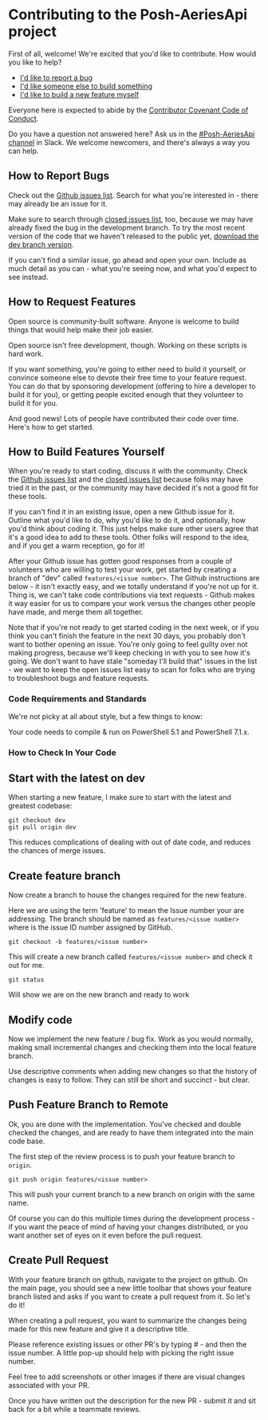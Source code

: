 # Contributing to the Posh-AeriesApi project

First of all, welcome! We're excited that you'd like to contribute. How would you like to help?

* [I'd like to report a bug](#how-to-report-bugs)
* [I'd like someone else to build something](#how-to-request-features)
* [I'd like to build a new feature myself](#how-to-build-features-yourself)

Everyone here is expected to abide by the [Contributor Covenant Code of Conduct](https://github.com/AeriesSoftware/Posh-AeriesApi/blob/CODE_OF_CONDUCT.md).

Do you have a question not answered here? Ask us in the [#Posh-AeriesApi channel](https://aeriesaug.slack.com/messages/posh-aeriesapi) in Slack. We welcome newcomers, and there's always a way you can help.

## How to Report Bugs

Check out the [Github issues list]. Search for what you're interested in - there may already be an issue for it. 

Make sure to search through [closed issues list], too, because we may have already fixed the bug in the development branch. To try the most recent version of the code that we haven't released to the public yet, [download the dev branch version].

If you can't find a similar issue, go ahead and open your own. Include as much detail as you can - what you're seeing now, and what you'd expect to see instead.

## How to Request Features

Open source is community-built software. Anyone is welcome to build things that would help make their job easier.

Open source isn't free development, though. Working on these scripts is hard work.

If you want something, you're going to either need to build it yourself, or convince someone else to devote their free time to your feature request. You can do that by sponsoring development (offering to hire a developer to build it for you), or getting people excited enough that they volunteer to build it for you.

And good news! Lots of people have contributed their code over time. Here's how to get started.

## How to Build Features Yourself

When you're ready to start coding, discuss it with the community. Check the [Github issues list] and the [closed issues list] because folks may have tried it in the past, or the community may have decided it's not a good fit for these tools.

If you can't find it in an existing issue, open a new Github issue for it. Outline what you'd like to do, why you'd like to do it, and optionally, how you'd think about coding it. This just helps make sure other users agree that it's a good idea to add to these tools. Other folks will respond to the idea, and if you get a warm reception, go for it!

After your Github issue has gotten good responses from a couple of volunteers who are willing to test your work, get started by creating a branch of "dev" called `features/<issue number>`. The Github instructions are below - it isn't exactly easy, and we totally understand if you're not up for it. Thing is, we can't take code contributions via text requests - Github makes it way easier for us to compare your work versus the changes other people have made, and merge them all together.

Note that if you're not ready to get started coding in the next week, or if you think you can't finish the feature in the next 30 days, you probably don't want to bother opening an issue. You're only going to feel guilty over not making progress, because we'll keep checking in with you to see how it's going. We don't want to have stale "someday I'll build that" issues in the list - we want to keep the open issues list easy to scan for folks who are trying to troubleshoot bugs and feature requests.

### Code Requirements and Standards

We're not picky at all about style, but a few things to know:

Your code needs to compile & run on PowerShell 5.1 and PowerShell 7.1.x.

### How to Check In Your Code

## Start with the latest on dev

When starting a new feature, I make sure to start with the latest and greatest codebase:

```
git checkout dev
git pull origin dev
```

This reduces complications of dealing with out of date code, and reduces the chances of merge issues.

## Create feature branch

Now create a branch to house the changes required for the new feature.

Here we are using the term 'feature' to mean the Issue number your are addressing. The branch should be named as `features/<issue number>` where <issue number> is the issue ID number assigned by GitHub.

```
git checkout -b features/<issue number>
```

This will create a new branch called `features/<issue number>` and check it out for me. 

```
git status
```

Will show we are on the new branch and ready to work

## Modify code

Now we implement the new feature / bug fix. Work as you would normally, making small incremental changes and checking them into the local feature branch.

Use descriptive comments when adding new changes so that the history of changes is easy to follow. They can still be short and succinct - but clear.

## Push Feature Branch to Remote

Ok, you are done with the implementation. You've checked and double checked the changes, and are ready to have them integrated into the main code base. 

The first step of the review process is to push your feature branch to `origin`.

```
git push origin features/<issue number>
```

This will push your current branch to a new branch on origin with the same name. 

Of course you can do this multiple times during the development process - if you want the peace of mind of having your changes distributed, or you want another set of eyes on it even before the pull request.

## Create Pull Request

With your feature branch on github, navigate to the project on github. On the main page, you should see a new little toolbar that shows your feature branch listed and asks if you want to create a pull request from it. So let's do it!

When creating a pull request, you want to summarize the changes being made for this new feature and give it a descriptive title. 

Please reference existing issues or other PR's by typing # - and then the issue number. A little pop-up should help with picking the right issue number. 

Feel free to add screenshots or other images if there are visual changes associated with your PR. 

Once you have written out the description for the new PR - submit it and sit back for a bit while a teammate reviews. 


[homepage]: http://contributor-covenant.org
[version]: http://contributor-covenant.org/version/2/1/
[Github issues list]:https://github.com/AeriesSoftware/Posh-AeriesApi/issues
[closed issues list]: https://github.com/AeriesSoftware/Posh-AeriesApi/issues?q=is%3Aissue+is%3Aclosed
[download the dev branch version]: https://github.com/AeriesSoftware/Posh-AeriesApi/archive/dev.zip
